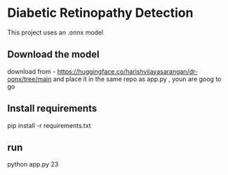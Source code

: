 # Diabetic Retinopathy Detection 
This project uses an .onnx model 

## Download the model 
download from - https://huggingface.co/harishvijayasarangan/dr-oonx/tree/main 
and place it in the same repo as app.py , youn are goog to go 

## Install requirements 
pip install -r requirements.txt

## run 
python app.py 23